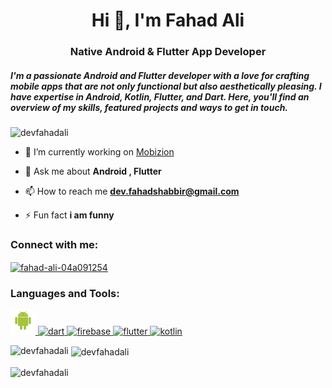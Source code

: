 
<h1 align="center">Hi 👋, I'm Fahad Ali</h1>
<h3 align="center">Native Android & Flutter App Developer</h3>
<h5>I'm a passionate Android and Flutter developer with a love for crafting mobile apps that are not only functional but also aesthetically pleasing. I have expertise in Android, Kotlin, Flutter, and Dart. Here, you'll find an overview of my skills, featured projects and ways to get in touch.
</h5>


<p align="left"> <img src="https://komarev.com/ghpvc/?username=devfahadali&label=Profile%20views&color=0e75b6&style=flat" alt="devfahadali" /> </p>

- 🔭 I’m currently working on [Mobizion](Mobizion)

- 💬 Ask me about **Android , Flutter**

- 📫 How to reach me **dev.fahadshabbir@gmail.com**

- ⚡ Fun fact **i am funny**

<h3 align="left">Connect with me:</h3>
<p align="left">
<a href="https://linkedin.com/in/fahad-ali-04a091254" target="blank"><img align="center" src="https://raw.githubusercontent.com/rahuldkjain/github-profile-readme-generator/master/src/images/icons/Social/linked-in-alt.svg" alt="fahad-ali-04a091254" height="30" width="40" /></a>
</p>

<h3 align="left">Languages and Tools:</h3>
<p align="left"> <a href="https://developer.android.com" target="_blank" rel="noreferrer"> <img src="https://raw.githubusercontent.com/devicons/devicon/master/icons/android/android-original-wordmark.svg" alt="android" width="40" height="40"/> </a> <a href="https://dart.dev" target="_blank" rel="noreferrer"> <img src="https://www.vectorlogo.zone/logos/dartlang/dartlang-icon.svg" alt="dart" width="40" height="40"/> </a> <a href="https://firebase.google.com/" target="_blank" rel="noreferrer"> <img src="https://www.vectorlogo.zone/logos/firebase/firebase-icon.svg" alt="firebase" width="40" height="40"/> </a> <a href="https://flutter.dev" target="_blank" rel="noreferrer"> <img src="https://www.vectorlogo.zone/logos/flutterio/flutterio-icon.svg" alt="flutter" width="40" height="40"/> </a> <a href="https://kotlinlang.org" target="_blank" rel="noreferrer"> <img src="https://www.vectorlogo.zone/logos/kotlinlang/kotlinlang-icon.svg" alt="kotlin" width="40" height="40"/> </a> </p>

<p><img align="left" src="https://github-readme-stats.vercel.app/api/top-langs?username=devfahadali&show_icons=true&locale=en&layout=compact" alt="devfahadali" /></p>

<p>&nbsp;<img align="center" src="https://github-readme-stats.vercel.app/api?username=devfahadali&show_icons=true&locale=en" alt="devfahadali" /></p>

<p><img align="center" src="https://github-readme-streak-stats.herokuapp.com/?user=devfahadali&" alt="devfahadali" /></p>


